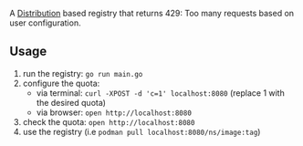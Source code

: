 A [Distribution](https://github.com/distribution/distribution) based registry
that returns 429: Too many requests based on user configuration.

## Usage

1. run the registry: `go run main.go`
1. configure the quota:
    * via terminal: `curl -XPOST -d 'c=1' localhost:8080` (replace 1 with the desired quota)
    * via browser: `open http://localhost:8080`
1. check the quota: `open http://localhost:8080`
1. use the registry (i.e `podman pull localhost:8080/ns/image:tag`)
